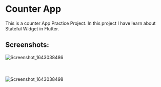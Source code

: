 # Counter App
This is a counter App Practice Project. In this project I have learn about Stateful Widget in Flutter.

## Screenshots:

![Screenshot_1643038486](https://user-images.githubusercontent.com/56608168/150838595-e9c55dd0-7de1-41f9-9226-6ae2010a3679.png)
<br>
<br>
<br>
<br>
![Screenshot_1643038498](https://user-images.githubusercontent.com/56608168/150838625-af0b4389-ea63-4986-8591-e45fe4445c02.png)

